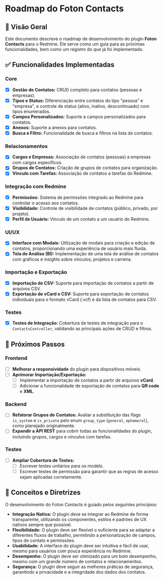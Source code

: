 # Roadmap do Foton Contacts

## 🚀 Visão Geral

Este documento descreve o roadmap de desenvolvimento do plugin **Foton Contacts** para o Redmine. Ele serve como um guia para as próximas funcionalidades, bem como um registro do que já foi implementado.

## ✅ Funcionalidades Implementadas

### Core
- [x] **Gestão de Contatos:** CRUD completo para contatos (pessoas e empresas).
- [x] **Tipos e Status:** Diferenciação entre contatos do tipo "pessoa" e "empresa", e controle de status (ativo, inativo, descontinuado) com tipos enumerados.
- [x] **Campos Personalizados:** Suporte a campos personalizados para contatos.
- [x] **Anexos:** Suporte a anexos para contatos.
- [x] **Busca e Filtro:** Funcionalidade de busca e filtros na lista de contatos.

### Relacionamentos
- [x] **Cargos e Empresas:** Associação de contatos (pessoas) a empresas com cargos específicos.
- [x] **Grupos de Contatos:** Criação de grupos de contatos para organização.
- [x] **Vínculo com Tarefas:** Associação de contatos a tarefas do Redmine.

### Integração com Redmine
- [x] **Permissões:** Sistema de permissões integrado ao Redmine para controlar o acesso aos contatos.
- [x] **Visibilidade:** Controle de visibilidade de contatos (público, privado, por projeto).
- [x] **Perfil de Usuário:** Vínculo de um contato a um usuário do Redmine.

### UI/UX
- [x] **Interface com Modais:** Utilização de modais para criação e edição de contatos, proporcionando uma experiência de usuário mais fluida.
- [x] **Tela de Análise (BI):** Implementação de uma tela de análise de contatos com gráficos e insights sobre vínculos, projetos e carreira.

### Importação e Exportação
- [x] **Importação de CSV:** Suporte para importação de contatos a partir de arquivos CSV.
- [x] **Exportação de vCard e CSV:** Suporte para exportação de contatos individuais para o formato vCard (.vcf) e da lista de contatos para CSV.

### Testes
- [x] **Testes de Integração:** Cobertura de testes de integração para o `ContactsController`, validando as principais ações de CRUD e filtros.

## 🎯 Próximos Passos

### Frontend
- [ ] **Melhorar a responsividade** do plugin para dispositivos móveis.
- [ ] **Aprimorar Importação/Exportação:**
    - [ ] Implementar a importação de contatos a partir de arquivos **vCard**.
    - [ ] Adicionar a funcionalidade de exportação de contatos para **QR code** e **XML**.

### Backend
- [ ] **Refatorar Grupos de Contatos:** Avaliar a substituição das flags `is_system` e `is_private` pelo enum `group_type` (`general`, `ephemeral`), como planejado originalmente.
- [ ] **Expandir a API REST** para cobrir todas as funcionalidades do plugin, incluindo grupos, cargos e vínculos com tarefas.

### Testes
- [ ] **Ampliar Cobertura de Testes:**
    - [ ] Escrever testes unitários para os models.
    - [ ] Escrever testes de permissão para garantir que as regras de acesso sejam aplicadas corretamente.

## 🧭 Conceitos e Diretrizes

O desenvolvimento do Foton Contacts é guiado pelos seguintes princípios:

*   **Integração Nativa:** O plugin deve se integrar ao Redmine de forma transparente, utilizando os componentes, estilos e padrões de UX nativos sempre que possível.
*   **Flexibilidade:** O plugin deve ser flexível o suficiente para se adaptar a diferentes fluxos de trabalho, permitindo a personalização de campos, tipos de contato e permissões.
*   **Usabilidade:** A interface do plugin deve ser intuitiva e fácil de usar, mesmo para usuários com pouca experiência no Redmine.
*   **Desempenho:** O plugin deve ser otimizado para um bom desempenho, mesmo com um grande número de contatos e relacionamentos.
*   **Segurança:** O plugin deve seguir as melhores práticas de segurança, garantindo a privacidade e a integridade dos dados dos contatos.
